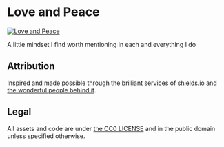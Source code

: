 Love and Peace
==============

[![Love and Peace](https://img.shields.io/badge/love_and_peace-v1.0-c28fcc.svg?logoWidth=24&logo=data%3Aimage%2Fpng%3Bbase64%2CiVBORw0KGgoAAAANSUhEUgAAAFYAAAAnCAMAAAHV8X83AAABd1BMVEX%2F%2F%2F8AAAD%2F%2F%2F%2BEhIQAAAD%2F%2F%2F%2BxsbEAAAD%2F%2F%2F9DQ0PJyckAAAD%2F%2F%2F9ubm6lpaU2NjYAAAD%2F%2F%2F%2BNjY0tLS0AAAD%2F%2F%2F%2Fn5%2BcAAAD%2F%2F%2F%2B1tbXT09Ps7OxhYWEAAAD%2F%2F%2F%2Fc3NweHh7w8PDNzc0AAAA5OTnj4%2BP%2F%2F%2F9ubm7X19ednZ0AAADMzMz%2F%2F%2F%2Ff398ZGRmTk5OsrKz29vYvLy8AAAC5ubn%2F%2F%2F8XFxdZWVkAAAD%2F%2F%2F9TU1P6%2BvoAAACdnZ3ExMT%2F%2F%2F9gYGAmJia%2Fv79xcXGXl5fQ0ND09PRKSkq5ubkAAADb29v%2F%2F%2F%2B1tbWNjY3l5eX29vb09PScnJzi4uLy8vKsrKzg4OAAAADd3d3u7u7%2F%2F%2F%2FJycna2trr6%2BtDQ0P7%2B%2FtkZGTY2Nj5%2Bfl0dHT4%2BPj39%2FekpKT29vbDw8PS0tLz8%2FPi4uLx8fEAAAAQEBAgICAwMDBAQEBQUFBgYGBwcHCAgICQkJCgoKCwsLDAwMDQ0NDg4ODw8PD%2F%2F%2F%2FkEhchAAAAbHRSTlMAEBAfICAuMDA9PUBASkpMUFBXW2BganBwcXR5foCAgoiIi5CQkJCUmJygoKClpqampqywsLC1uMDAxMTQ0NDQ1NbW2NjY2dzc4ODg4ujo6Orr6%2Bzt7fDw8PDz8%2FP09Pb29vf3%2BPn5%2B%2Fz8%2Ff6cy%2FUhAAAEdUlEQVRIx42Wa3sTVRSF10zSJpiCJTa0WFNEsEqMCMRiq9HilUu9I5GgaMUCrUmTMqRtJvP%2BeD%2Bcc%2BaSpn3Y%2FTA5s9deZ9%2Bn0oqWJQlJ0pQWpRb2hP0TUlMASCKQBBSkdbUlLTCGRVJf85JeSttCehK9Nd2wt5S3ljAMwBBPkg%2BEIMlHUlU6i8SBMcCTfkSSjGFJgMRAkvhc9I23oVAO47rUl5MQ9iRJPhWJBft6g2XDeQgcGjsYAmck7kqs2vuRUA6JkjGlZDXSQ3Qfy27eFO0TT5LoSUJF47I07RglKjSBNSQ9QG2bdGpC0JWkDuTtlVSAfXPY9FxsN2BUkyTVTUL9JfPMxeFrDSvP5LjCS1IeCFclD4axgqAmkG4BZUkz2Jif7TlISeZ9V3Ek03AoCW4rJW1G1qSlBKspuCn58HUCBaop%2BiLQseeB1VukD2HBGc2r4mLzJehJkj6G761R112wABA1BSoDMHIp3IErbXjhJd745naQZoAgpepAUFBG8sTSH1N5miSlUil9rGxQl6SZNdamMsCpFeCzYiZNwLf2%2BXuiKMYuXEig4dC8igbAIwe1fXIIsONysyvpN6CXl%2B64kqsOo24BupqNbEFMoSUI7POxcyCYlW3bTfhFUjJ2l9K1FAwLcljtQF6KW%2Ftt5%2F4L2yt3lWANRT1uBletliStxO3msGbUPklhN2Au60rfRZqXttLEU859%2B2wD583CoCQJnqfqEs3bHy8tFK5JWjbYD%2BC9eChcU64xdBWFOxJ21nfc8NZtEkx6BfSh24FNwYFSQaoCw9lMl%2FQ96KoDyRT4gFSEqBZ7fg7YtTnbBEK7bpQDikAzlb0deNNi2xmVGalWpnk7wHXYWx9XlY9ApR%2Fi%2Fh02M4pTUfPI%2FOSfAHDQzetVxs0rlcaAC21327%2Fn7OQ5%2BdDXZElhAO5fHAfWM3r%2BuJ49b%2BaOci4xSe6lloDfBgj7rUvV2u3QIaKg26hWrz4F4NMsp79uMKNgtwnQrd782xp2yg60DtCruuMDgKgXd8WfAFePenqw28jb%2FjIt9fo2ANunkiU0qCZW70OYKtIMwKAw9mEatApJ27p9ndsE4HJsFqRX5rvPW15mUGGQ6FeywaVppXcAuCFJPwGj%2BWP7p55d6AsA%2FTlNptUiQDgn6SzAMH9MG1UA9hvphcRBQ8fR6juwK%2FbiCbxLAMNWlmYvTkmxDRCVxwxMzhYBojcmsK4BHKZTnaYtxkPElQm09pP0zTipeT3ITPVfsdVMOzMKX6QcicP5FSA6nWFdNx1cPZqVqzbnRAFAEJlPZ84WKkqSdh6AR0m4CwDst8Zz%2FjMwumZI%2B03PlKxsVu3OBQBezKXwX7kNHzcA4e78kXT7WzbqsFdLdcLp7TgdQS1jYIfko7jA%2FdWJ3XHPfBBqYw027f5pqY4bvGZi%2Bcdc2vSO6eUzBvawktAWVyzpfqswwcImCYKJaiepkDNyvFX5P4iCuyeRSpIuPx2jHAXdqneCQe7LpqdXEW%2Bu8TgYDAaDvV6rMZex%2BR9rRG%2BFvNigYQAAAABJRU5ErkJggg%3D%3D)](https://github.com/love-and-peace/love-and-peace/blob/master/versions/base/v1.0/en.md)

A little mindset I find worth mentioning in each and everything I do


Attribution
-----------

Inspired and made possible through the brilliant services of [shields.io](http://shields.io/)
and [the wonderful people behind it](http://shields.io/#contributors).


Legal 
-----

All assets and code are under [the CC0 LICENSE](https://raw.githubusercontent.com/love-and-peace/love-and-peace/master/LICENSE.md) and in the public domain unless specified otherwise.


